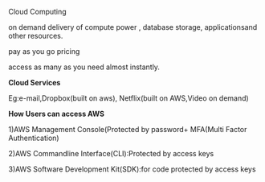 Cloud Computing

on demand delivery of compute power , database storage, applicationsand other resources.

pay as you go pricing

access as many as you need almost instantly.

**Cloud Services**

Eg:e-mail,Dropbox(built on aws), Netflix(built  on AWS,Video on demand)


**How Users  can access AWS**

1)AWS Management Console(Protected by password+ MFA(Multi Factor Authentication)

2)AWS Commandline Interface(CLI):Protected by access keys

3)AWS Software Development Kit(SDK):for code protected by access keys
